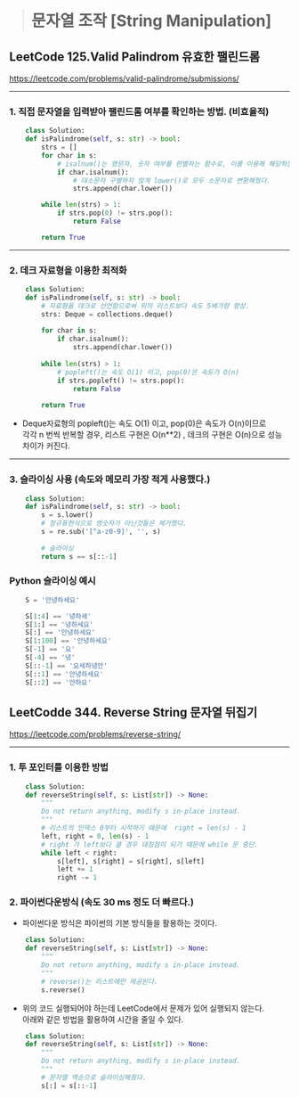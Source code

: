 > # 문자열 조작 [String Manipulation]


## LeetCode 125.Valid Palindrom 유효한 팰린드롬

<https://leetcode.com/problems/valid-palindrome/submissions/>

----
### 1. 직접 문자열을 입력받아 팰린드롬 여부를 확인하는 방법.  (비효율적)

```Python   
    class Solution:
    def isPalindrome(self, s: str) -> bool:
        strs = []
        for char in s:
            # isalnum()는 영문자, 숫자 여부를 판별하는 함수로, 이를 이용해 해당하는 문자만 추가했다.
            if char.isalnum():
                # 대소문자 구별하지 않게 lower()로 모두 소문자로 변환해줬다.
                strs.append(char.lower())

        while len(strs) > 1:
            if strs.pop(0) != strs.pop():
                return False

        return True
```
----

### 2. 데크 자료형을 이용한 최적화
```Python
    class Solution:
    def isPalindrome(self, s: str) -> bool:
        # 자료형을 데크로 선언함으로써 위의 리스트보다 속도 5배가량 향상.
        strs: Deque = collections.deque()
            
        for char in s:
            if char.isalnum():
                strs.append(char.lower())
                
        while len(strs) > 1:
            # popleft()는 속도 O(1) 이고, pop(0)은 속도가 O(n)
            if strs.popleft() != strs.pop():
                return False
            
        return True
```

* Deque자료형의 popleft()는 속도 O(1) 이고, pop(0)은 속도가 O(n)이므로 <br> 
각각 n 번씩 반복할 경우, 리스트 구현은 O(n**2) , 데크의 구현은 O(n)으로 성능 차이가 커진다.


-----

### 3. 슬라이싱 사용 (속도와 메모리 가장 적게 사용했다.)

```Python
    class Solution:
    def isPalindrome(self, s: str) -> bool:
        s = s.lower()
        # 정규표현식으로 영숫자가 아닌것들은 제거했다.
        s = re.sub('[^a-z0-9]', '', s)
        
        # 슬라이싱
        return s == s[::-1] 
```

### Python 슬라이싱 예시
```Python
    S = '안녕하세요'

    S[1:4] == '녕하세'
    S[1:] == '녕하세요'
    S[:] == '안녕하세요'
    S[1:100] == '안녕하세요'
    S[-1] == '요'
    S[-4] == '녕'
    S[::-1] == '요세하녕안'
    S[::1] == '안녕하세요'
    S[::2] == '안하요'
```

## LeetCodde 344. Reverse String 문자열 뒤집기

<https://leetcode.com/problems/reverse-string/>

---

### 1. 투 포인터를 이용한 방법 
```Python
    class Solution:
    def reverseString(self, s: List[str]) -> None:
        """
        Do not return anything, modify s in-place instead.
        """
        # 리스트의 인덱스 0부터 시작하기 때문에  right = len(s) - 1
        left, right = 0, len(s) - 1
        # right 가 left보다 클 경우 대칭점이 되기 때문에 while 문 중단.
        while left < right:
            s[left], s[right] = s[right], s[left]
            left += 1
            right -= 1
```



### 2. 파이썬다운방식 (속도 30 ms 정도 더 빠르다.)

* 파이썬다운 방식은 파이썬의 기본 방식들을 활용하는 것이다.

```Python
    class Solution:
    def reverseString(self, s: List[str]) -> None:
        """
        Do not return anything, modify s in-place instead.
        """
        # reverse()는 리스트에만 제공된다.
        s.reverse()
```

* 위의 코드 실행되어야 하는데 LeetCode에서 문제가 있어 실행되지 않는다. <br> 아래와 같은 방법을 활용하여 시간을 줄일 수 있다.

```Python
    class Solution:
    def reverseString(self, s: List[str]) -> None:
        """
        Do not return anything, modify s in-place instead.
        """
        # 문자열 역순으로 슬라이싱해줬다.
        s[:] = s[::-1]
```